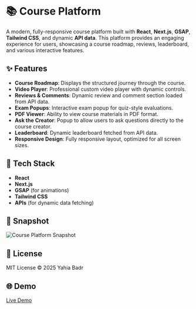 # 📚 Course Platform

A modern, fully-responsive course platform built with **React**, **Next.js**, **GSAP**, **Tailwind CSS**, and dynamic **API data**. This platform provides an engaging experience for users, showcasing a course roadmap, reviews, leaderboard, and various interactive features.

## ✨ Features
- **Course Roadmap**: Displays the structured journey through the course.
- **Video Player**: Professional custom video player with dynamic controls.
- **Reviews & Comments**: Dynamic review and comment section loaded from API data.
- **Exam Popups**: Interactive exam popup for quiz-style evaluations.
- **PDF Viewer**: Ability to view course materials in PDF format.
- **Ask the Creator**: Popup to allow users to ask questions directly to the course creator.
- **Leaderboard**: Dynamic leaderboard fetched from API data.
- **Responsive Design**: Fully responsive layout, optimized for all screen sizes.

## 🚀 Tech Stack
- **React**
- **Next.js**
- **GSAP** (for animations)
- **Tailwind CSS**
- **APIs** (for dynamic data fetching)

## 📸 Snapshot

![Course Platform Snapshot](assets/images/course-platform-snapshot.png)

## 📄 License
MIT License © 2025 Yahia Badr

## 🌐 Demo
[Live Demo](https://course-teal-ten.vercel.app)
